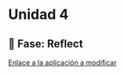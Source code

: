 # Unidad 4


## 🤔 Fase: Reflect


[Enlace a la aplicación a modificar](https://editor.p5js.org/loaizavelez/sketches/_yj7rZ8-_)
